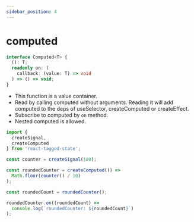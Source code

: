 ```yaml
---
sidebar_position: 4
---
```


# computed

```typescript
interface Computed<T> {
  (): T;
  readonly on: (
    callback: (value: T) => void
  ) => () => void;
}
```

- This function is a value container.
- Read by calling computed without arguments. Reading it will add computed to the deps of useSelector, createComputed or createEffect.
- Subscribe to computed by `on` method.
- Nested computed is allowed.

```typescript
import {
  createSignal,
  createComputed
} from 'react-tagged-state';

const counter = createSignal(100);

const roundedCounter = createComputed(() =>
  Math.floor(counter() / 10)
);

const roundedCount = roundedCounter();

roundedCounter.on((roundedCount) =>
  console.log(`roundedCounter: ${roundedCount}`)
);
```
